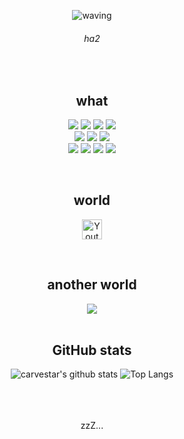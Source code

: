<div align=center>
  
![waving](https://capsule-render.vercel.app/api?type=waving&height=200&text=carvestar&fontAlign=50&fontAlignY=40&color=5265F5&fontColor=2E2EFE&fontSize=55)

###### ha2

<br>

## what
<p>
<img src="https://img.shields.io/badge/python-red?style=flat&logo=python&logoColor=721412"/>
<img src="https://img.shields.io/badge/javaScript-orange?style=flat&logo=javaScript&logoColor=9C4121"/>
<img src="https://img.shields.io/badge/Eclipse IDE-yellow?style=flat&logo=Eclipse IDE&logoColor=F5C400"/>
<img src="https://img.shields.io/badge/C-green?style=flat&logo=C&logoColor=3B5526"/> <br>
<img src="https://img.shields.io/badge/HTML5-blue?style=flat&logo=HTML5&logoColor=0B556A"/>
<img src="https://img.shields.io/badge/Visual Studio Code-navy?style=flat&logo=Visual Studio Code&logoColor=0075A8"/>  
<img src="https://img.shields.io/badge/Visual Studio-purple?style=flat&logo=Visual Studio&logoColor=8D73B0"/> <br> 
<img src="https://img.shields.io/badge/MySQL-pink?style=flat&logo=MySQL&logoColor=D70F64"/>  
<img src="https://img.shields.io/badge/PyCharm-lavender?style=flat&logo=PyCharm&logoColor=663399"/>
<img src="https://img.shields.io/badge/Anaconda-grey?style=flat&logo=Anaconda&logoColor=8A8A8A"/> 
<img src="https://img.shields.io/badge/Github-white?style=flat&logo=Github&logoColor=221E1F"/>  
</p>

<br>

## world
<a href="https://youtu.be/N5C5ZdvbHnY?si=1TMrgpDcowODoVQV"><img width="32px" alt="Youtube" title="Youtube" src="https://i.imgur.com/qiXu7b2.png"/></a>

<br>

## another world
<a href="https://blog.naver.com/brn_sfever/223616477548" target="_blank">
  <img src="https://img.shields.io/badge/Naver_Blog-03C75A?style=for-the-badge&logo=naver&logoColor=white"/></a>

<br>
<br>

## GitHub stats <br>
![carvestar's github stats](https://github-readme-stats.vercel.app/api?username=carvestar&show_icons=true&theme=default)
![Top Langs](https://github-readme-stats.vercel.app/api/top-langs/?username=carvestar&layout=compact&theme=default)
</div>

<br>
<br>
<br>
<div align=center>
zzZ...
